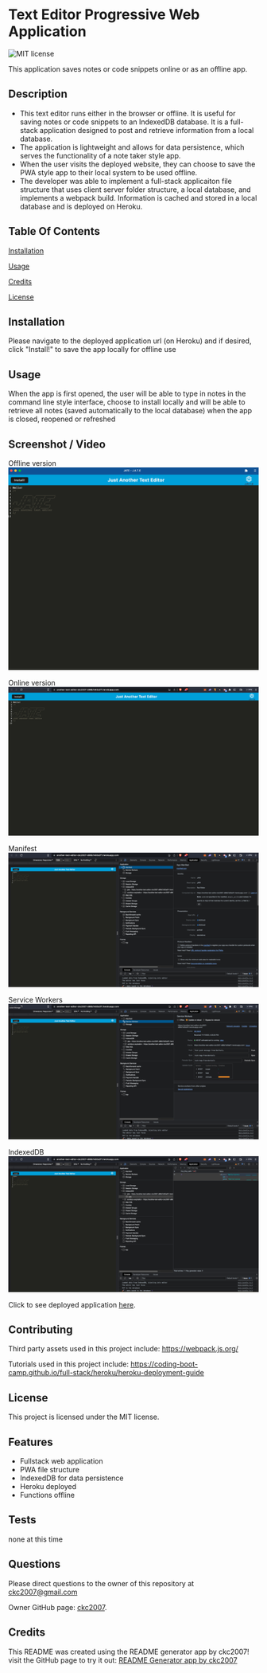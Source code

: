 # Text Editor Progressive Web Application

![MIT license](https://img.shields.io/badge/license-MIT-blue.svg)

This application saves notes or code snippets online or as an offline app.

## Description

- This text editor runs either in the browser or offline. It is useful for saving notes or code snippets to an IndexedDB database. It is a full-stack application designed to post and retrieve information from a local database.
- The application is lightweight and allows for data persistence, which serves the functionality of a note taker style app.
- When the user visits the deployed website, they can choose to save the PWA style app to their local system to be used offline.
- The developer was able to implement a full-stack applicaiton file structure that uses client server folder structure, a local database, and implements a webpack build. Information is cached and stored in a local database and is deployed on Heroku.

## Table Of Contents

[Installation](#installation)

[Usage](#usage)

[Credits](#credits)

[License](#license)

## Installation

Please navigate to the deployed application url (on Heroku) and if desired, click "Install!" to save the app locally for offline use

## Usage

When the app is first opened, the user will be able to type in notes in the command line style interface, choose to install locally and will be able to retrieve all notes (saved automatically to the local database) when the app is closed, reopened or refreshed

## Screenshot / Video

Offline version
![screenshot](./assets/images/Screen%20Shot%202023-07-17%20at%204.22.11%20PM.png)

Online version
![screenshot](./assets/images/Screen%20Shot%202023-07-17%20at%204.20.35%20PM.png)

Manifest
![screenshot](./assets/images/Screen%20Shot%202023-07-17%20at%204.20.51%20PM.png)

Service Workers
![screenshot](./assets/images/Screen%20Shot%202023-07-17%20at%204.21.00%20PM.png)

IndexedDB
![screenshot](./assets/images/Screen%20Shot%202023-07-17%20at%204.21.18%20PM.png)

Click to see deployed application
[here](https://another-text-editor-ckc2007-d86b7e50a2f1.herokuapp.com/).

## Contributing

Third party assets used in this project include:
https://webpack.js.org/

Tutorials used in this project include:
https://coding-boot-camp.github.io/full-stack/heroku/heroku-deployment-guide

## License

This project is licensed under the MIT license.

## Features

- Fullstack web application
- PWA file structure
- IndexedDB for data persistence
- Heroku deployed
- Functions offline

## Tests

none at this time

## Questions

Please direct questions to the owner of this repository at ckc2007@gmail.com

Owner GitHub page:
[ckc2007](https://github.com/ckc2007).

## Credits

This README was created using the README generator app by ckc2007!
visit the GitHub page to try it out:
[README Generator app by ckc2007](https://github.com/ckc2007/README-Generator)
